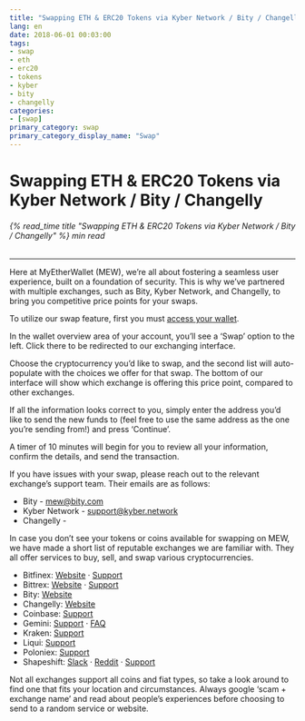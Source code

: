 ```yaml
---
title: "Swapping ETH & ERC20 Tokens via Kyber Network / Bity / Changelly"
lang: en
date: 2018-06-01 00:03:00
tags:
- swap
- eth
- erc20
- tokens
- kyber
- bity
- changelly
categories:
- [swap]
primary_category: swap
primary_category_display_name: "Swap"
---
```


# __Swapping ETH & ERC20 Tokens via Kyber Network / Bity / Changelly__
###### {% read_time title "Swapping ETH & ERC20 Tokens via Kyber Network / Bity / Changelly" %} min read
***

Here at MyEtherWallet (MEW), we’re all about fostering a seamless user experience, built on a foundation of security. This is why we’ve partnered with multiple exchanges, such as Bity, Kyber Network, and Changelly, to bring you competitive price points for your swaps.

To utilize our swap feature, first you must [access your wallet][accessMEW]. 

In the wallet overview area of your account, you’ll see a ‘Swap’ option to the left. Click there to be redirected to our exchanging interface. 

Choose the cryptocurrency you’d like to swap, and the second list will auto-populate with the choices we offer for that swap. The bottom of our interface will show which exchange is offering this price point, compared to other exchanges. 

If all the information looks correct to you, simply enter the address you’d like to send the new funds to (feel free to use the same address as the one you’re sending from!) and press ‘Continue’. 

A timer of 10 minutes will begin for you to review all your information, confirm the details, and send the transaction.

If you have issues with your swap, please reach out to the relevant exchange’s support team. Their emails are as follows:

* Bity - mew@bity.com
* Kyber Network - support@kyber.network 
* Changelly - 

In case you don’t see your tokens or coins available for swapping on MEW, we have made a short list of reputable exchanges we are familiar with. They all offer services to buy, sell, and swap various cryptocurrencies. 

* Bitfinex: [Website][bitWebsite] · [Support][bitSupport]
* Bittrex: [Website][biWebsite] · [Support][biSupport]
* Bity: [Website][bWebsite]
* Changelly: [Website][chWebsite]
* Coinbase: [Support][cSupport]
* Gemini: [Support][gSupport] · [FAQ][gFAQ]
* Kraken: [Support][kSupport]
* Liqui: [Support][lSupport]
* Poloniex: [Support][pSupport]
* Shapeshift: [Slack][sSlack] · [Reddit][sReddit] · [Support][sSupport]

Not all exchanges support all coins and fiat types, so take a look around to find one that fits your location and circumstances. Always google ‘scam + exchange name’ and read about people’s experiences before choosing to send to a random service or website.

[accessMEW]: /posts/getting-started/how-to-access-your-wallet
[bitWebsite]: https://www.bitfinex.com/
[bitSupport]: https://www.bitfinex.com/support
[biWebsite]: https://bittrex.com/Home/Markets 
[biSupport]: https://bittrex.com/Home/Contact
[bWebsite]: https://bity.com/af/jshkb37v
[chWebsite]: https://changelly.com/about
[cSupport]: https://support.coinbase.com/
[gSupport]: https://gemini24.zendesk.com/hc/en-us/requests/new
[gFAQ]: https://gemini24.zendesk.com/hc/en-us
[kSupport]: https://support.kraken.com/hc/en-us
[lSupport]: https://liqui.freshdesk.com/support/home
[pSupport]: https://poloniex.com/support/
[sSlack]: https://shapeshiftcommunity.herokuapp.com/
[sReddit]: https://www.reddit.com/r/shapeshiftio
[sSupport]: https://shapeshift.zendesk.com/hc/en-us/requests/new